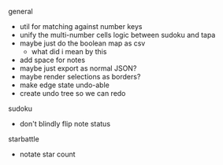 general
- util for matching against number keys
- unify the multi-number cells logic between sudoku and tapa
- maybe just do the boolean map as csv
    - what did i mean by this
- add space for notes
- maybe just export as normal JSON?
- maybe render selections as borders?
- make edge state undo-able
- create undo tree so we can redo

sudoku
- don't blindly flip note status

starbattle
- notate star count
